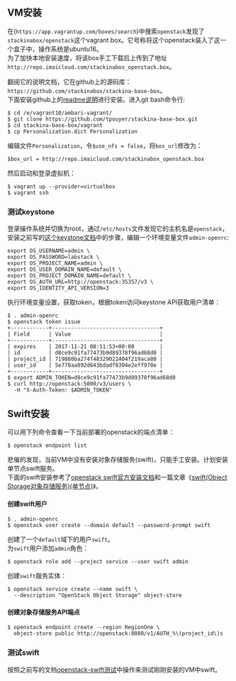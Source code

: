 ## VM安装
在(`https://app.vagrantup.com/boxes/search`)中搜索`openstack`发现了`stackinabox/openstack`这个vagrant box。它号称将这个openstack装入了这一个盒子中，操作系统是ubuntu16。  
为了加快本地安装速度，将该box手工下载后上传到了地址`http://repo.imaicloud.com/stackinabox_openstack.box`。  

翻阅它的说明文档，它在github上的源码库：`https://github.com/stackinabox/stackina-base-box`。  
下面安装github上的[readme说明](https://github.com/stackinabox/stackina-base-box)进行安装。进入git bash命令行:
```
$ cd /e/vagrant10/ambari-vagrant/
$ git clone https://github.com/tpouyer/stackina-base-box.git
$ cd stackina-base-box/vagrant
$ cp Personalization.dict Personalization
```
编辑文件`Personalization`，令`$use_nfs = false`，将`box_url`修改为：
```
$box_url = http://repo.imaicloud.com/stackinabox_openstack.box
```
然后启动和登录虚拟机：
```
$ vagrant up --provider=virtualbox
$ vagrant ssh
```
### 测试keystone
登录操作系统并切换为root，通过`/etc/hosts`文件发现它的主机名是`openstack`，安装之前写的[这个keystone文档](https://github.com/wbwangk/wbwangk.github.io/wiki/openstack-keystone)中的步骤，编辑一个环境变量文件`admin-openrc`:
```
export OS_USERNAME=admin \
export OS_PASSWORD=labstack \
export OS_PROJECT_NAME=admin \
export OS_USER_DOMAIN_NAME=default \
export OS_PROJECT_DOMAIN_NAME=default \
export OS_AUTH_URL=http://openstack:35357/v3 \
export OS_IDENTITY_API_VERSION=3
```
执行环境变量设置，获取token，根据token访问keystone API获取用户清单：
```
$ . admin-openrc
$ openstack token issue
+------------+----------------------------------+
| Field      | Value                            |
+------------+----------------------------------+
| expires    | 2017-11-21 08:11:53+00:00        |
| id         | d8ce9c91fa77473b9d89378f96ad68d0 |
| project_id | 719860ba274f48329021404f219aca80 |
| user_id    | 5e778aa892d643bdadf8304e2eff970e |
+------------+----------------------------------+
$ export ADMIN_TOKEN=d8ce9c91fa77473b9d89378f96ad68d0
$ curl http://openstack:5000/v3/users \
  -H "X-Auth-Token: $ADMIN_TOKEN"
```
## Swift安装
可以用下列命令查看一下当前部署的openstack的端点清单：
```
$ openstack endpoint list
```
悲催的发现，当前VM中没有安装对象存储服务(swift)，只能手工安装。计划安装单节点swift服务。  
下面的swift安装参考了[openstack swift官方安装文档](https://docs.openstack.org/swift/pike/install/controller-install-ubuntu.html)和一篇文章《[swift(Object Storage对象存储服务)(单节点)](http://www.jianshu.com/p/c1da0b5f5668)》。  
#### 创建swift用户
```
$ . admin-openrc
$ openstack user create --domain default --password-prompt swift
```
创建了一个`default`域下的用户`swift`。  
为`swift`用户添加`admin`角色：
```
$ openstack role add --project service --user swift admin
```
创建`swift`服务实体：
```
$ openstack service create --name swift \
  --description "OpenStack Object Storage" object-store
```
#### 创建对象存储服务API端点
```
$ openstack endpoint create --region RegionOne \
  object-store public http://openstack:8080/v1/AUTH_%\(project_id\)s
```


### 测试swift
按照之前写的文档[openstack-swift测试](https://github.com/imaidev/imaidev.github.io/wiki/openstack-swift%E6%B5%8B%E8%AF%95)中操作来测试刚刚安装的VM中swift。  


